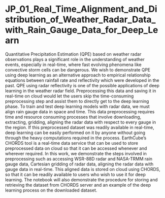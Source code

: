 # JP_01_Real_Time_Alignment_and_Distribution_of_Weather_Radar_Data_with_Rain_Gauge_Data_for_Deep_Learn
Quantitative Precipitation Estimation (QPE) based on weather radar observations plays a significant role in the understanding of weather events, especially in real-time, where fast evolving phenomena like convective storm cells can be dangerous. We wish to demonstrate QPE using deep learning as an alternative approach to empirical relationship equations between rainfall rate and reflectivity which were developed in the past. QPE using radar reflectivity is one of the possible applications of deep learning in the weather radar field. Preprocessing this data and saving it in real-time on cloud would let the users skip the time-consuming preprocessing step and assist them to directly get to the deep learning phase. To train and test deep learning models with radar data, we must align rain gauge data in space and time. This data preprocessing requires time and resource consuming processes that involve downloading, extracting, gridding, aligning the radar data with respect to every gauge in the region. If this preprocessed dataset was readily available in real-time, deep learning can be easily performed on it by anyone without going through the heavy computations required in the process. EarthCube’s CHORDS tool is a real-time data service that can be used to store preprocessed data on cloud so that it can be accessed whenever and wherever required. In this work, we demonstrate the steps involved in preprocessing such as accessing WSR-88D radar and NASA-TRMM rain gauge data, Cartesian gridding of radar data, aligning the radar data with gauge data in real-time. This aligned data is stored on cloud using CHORDS, so that it can be readily available to users who wish to use it for deep learning. The notebook will also demonstrate the procedure for storing and retrieving the dataset from CHORDS server and an example of the deep learning process on the downloaded dataset.
